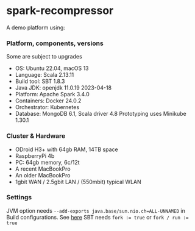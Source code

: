 # spark-recompressor
A demo platform using:

### Platform, components, versions
Some are subject to upgrades

- OS: Ubuntu 22.04, macOS 13
- Language: Scala 2.13.11
- Build tool: SBT 1.8.3
- Java JDK: openjdk 11.0.19 2023-04-18
- Platform: Apache Spark 3.4.0
- Containers: Docker 24.0.2
- Orchestrator: Kubernetes
- Database: MongoDB 6.1, Scala driver 4.8
Prototyping uses Minikube 1.30.1

### Cluster & Hardware
- ODroid H3+ with 64gb RAM, 14TB space
- RaspberryPi 4b
- PC: 64gb memory, 6c/12t
- A recent MacBookPro
- An older MacBookPro
- 1gbit WAN / 2.5gbit LAN / (550mbit) typical WLAN

### Settings
JVM option needs `--add-exports java.base/sun.nio.ch=ALL-UNNAMED` in Build configurations.  See [here](https://stackoverflow.com/questions/73465937/apache-spark-3-3-0-breaks-on-java-17-with-cannot-access-class-sun-nio-ch-direct)
SBT needs `fork := true` or `fork / run := true`
